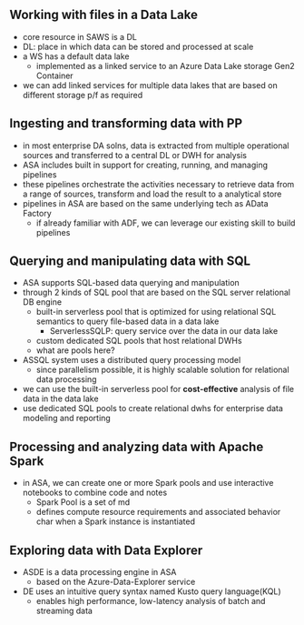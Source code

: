 ## Working with files in a Data Lake
- core resource in SAWS is a DL
- DL: place in which data can be stored and processed at scale
- a WS has a default data lake
	- implemented as a linked service to an Azure Data Lake storage Gen2 Container
- we can add linked services for multiple data lakes that are based on different storage p/f as required

## Ingesting and transforming data with PP
- in most enterprise DA solns, data is extracted from multiple operational sources and transferred to a central DL or DWH for analysis
- ASA includes built in support for creating, running, and managing pipelines
- these pipelines orchestrate the activities necessary to retrieve data from a range of sources, transform and load the result to a analytical store
- pipelines in ASA are based on the same underlying tech as AData Factory
	- if already familiar with ADF, we can leverage our existing skill to build pipelines

## Querying and manipulating data with SQL
- ASA supports SQL-based data querying and manipulation
- through 2 kinds of SQL pool that are based on the SQL server relational DB engine
	- built-in serverless pool that is optimized for using relational SQL semantics to query file-based data in a data lake
		- ServerlessSQLP: query service over the data in our data lake
	- custom dedicated SQL pools that host relational DWHs
	- what are pools here?
- ASSQL system uses a distributed query processing model
	- since parallelism possible, it is highly scalable solution for relational data processing
- we can use the built-in serverless pool for **cost-effective** analysis of file data in the data lake
- use dedicated SQL pools to create relational dwhs for enterprise data modeling and reporting

## Processing and analyzing data with Apache Spark
- in ASA, we can create one or more Spark pools and use interactive notebooks to combine code and notes
	- Spark Pool is a set of md
	- defines compute resource requirements and associated behavior char when a Spark instance is instantiated

## Exploring data with Data Explorer
- ASDE is a data processing engine in ASA
	- based on the Azure-Data-Explorer service
- DE uses an intuitive query syntax named Kusto query language(KQL)
	- enables high performance, low-latency analysis of batch and streaming data